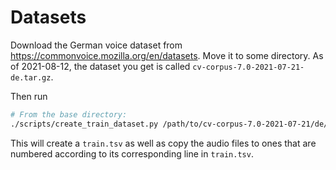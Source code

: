 # Datasets

Download the German voice dataset from <https://commonvoice.mozilla.org/en/datasets>.
Move it to some directory. As of 2021-08-12, the dataset you get is called `cv-corpus-7.0-2021-07-21-de.tar.gz`.

Then run 

```sh
# From the base directory:
./scripts/create_train_dataset.py /path/to/cv-corpus-7.0-2021-07-21/de/ --output_path=$(pwd)/data/
```

This will create a `train.tsv` as well as copy the audio files to ones that
are numbered according to its corresponding line in `train.tsv`.
